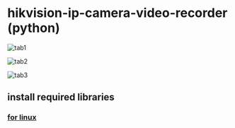 # hikvision-ip-camera-video-recorder (python)

![tab1](https://ibb.co/MsgqFBX)

![tab2](https://ibb.co/qBJwPD1)

![tab3](https://ibb.co/6ZjDSpr)

## install required libraries
### [for linux](https://github.com/elyor04/video-recorder-py/blob/main/installation/LINUX.md)
